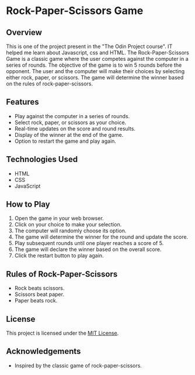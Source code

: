 # Rock-Paper-Scissors Game

## Overview
This is one of the project present in the "The Odin Project course". IT helped me learn about Javascript, css and HTML.
The Rock-Paper-Scissors Game is a classic game where the user competes against the computer in a series of rounds. The objective of the game is to win 5 rounds before the opponent. The user and the computer will make their choices by selecting either rock, paper, or scissors. The game will determine the winner based on the rules of rock-paper-scissors.


## Features

- Play against the computer in a series of rounds.
- Select rock, paper, or scissors as your choice.
- Real-time updates on the score and round results.
- Display of the winner at the end of the game.
- Option to restart the game and play again.

## Technologies Used

- HTML
- CSS
- JavaScript

## How to Play

1. Open the game in your web browser.
2. Click on your choice to make your selection.
3. The computer will randomly choose its option.
4. The game will determine the winner for the round and update the score.
5. Play subsequent rounds until one player reaches a score of 5.
6. The game will declare the winner based on the overall score.
7. Click the restart button to play again.

## Rules of Rock-Paper-Scissors

- Rock beats scissors.
- Scissors beat paper.
- Paper beats rock.


## License

This project is licensed under the [MIT License](LICENSE).

## Acknowledgements

- Inspired by the classic game of rock-paper-scissors.


